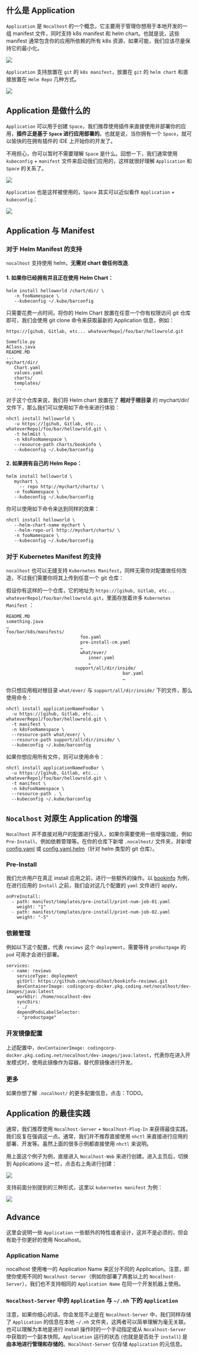 ## 什么是 Application

`Application` 是 `Nocalhost` 的一个概念，它主要用于管理你想用于本地开发的一组 manifest 文件，同时支持 k8s manifest 和 helm chart。也就是说，这些 manifest 通常包含你的应用所依赖的所有 k8s 资源，如果可能，我们应该尽量保持它的最小化。

![](../../assets/images/concept/what-is-application.png)

`Application` 支持放置在 `git` 的 `k8s manifest`，放置在 `git` 的 `helm chart` 和直接放置在 `Helm Repo` 几种方式。 

![](../../assets/images/concept/diffrent-type-of-application.png)

## Application 是做什么的

`Application` 可以用于创建 `Space`，我们推荐使用插件来直接使用并部署你的应用，**插件正是基于 `Space` 进行应用部署的**。也就是说，当你拥有一个 `Space`，就可以愉快的在拥有插件的 IDE 上开始你的开发了。



不用担心，你可以暂时不需要理解 `Space` 是什么。回想一下，我们通常使用 `kubeconfig` + `manifest` 文件来启动我们应用的，这样就很好理解 `Application` 和 `Space` 的关系了。

![](../../assets/images/concept/manifest-and-kubeconfig.png)

`Application` 也是这样被使用的，`Space` 其实可以近似看作 `Application` + `kubeconfig`：

![](../../assets/images/concept/application-and-space.png)

## Application 与 Manifest

### 对于 Helm Manifest 的支持

`nocalhost` 支持使用 helm，**无需对 chart 做任何改造**.



#### 1. 如果你已经拥有并且正在使用 Helm Chart：

```
helm install helloworld /chart/dir/ \ 
   -n fooNamespace \
   --kubeconfig ~/.kube/barconfig
```



只需要花费一点时间，将你的 Helm Chart 放置在任意一个你有权限访问 git 仓库即可，我们会使用 git clone 命令来获取最新的 Application 信息，例如：

```
https://[gihub, Gitlab, etc... whateverRepo]/foo/bar/hellowrold.git

Somefile.py
AClass.java
README.MD
...
mychart/dir/
   Chart.yaml
   values.yaml
   charts/
   templates/
   ...
```

对于这个仓库来说，我们将 Helm chart 放置在了 **相对于根目录** 的 mychart/dir/ 文件下，那么我们可以使用如下命令来进行体验：

```
nhctl install helloworld \
   -u https://[gihub, Gitlab, etc... whateverRepo]/foo/bar/hellowrold.git \
   -t helmGit \
   -n k8sFooNamespace \
   --resource-path charts/bookinfo \
   --kubeconfig ~/.kube/barconfig
```



#### 2. 如果拥有自己的 Helm Repo：

```
helm install helloworld \
   mychart \
	 -- repo http://mychart/charts/ \
   -n fooNamespace \
   --kubeconfig ~/.kube/barconfig
```



你可以使用如下命令来达到同样的效果：

```
nhctl install helloworld \
   --helm-chart-name mychart \
   --helm-repo-url http://mychart/charts/ \ 
   -n fooNamespace \
   --kubeconfig ~/.kube/barconfig
```



### 对于 Kubernetes Manifest 的支持

`nocalhost` 也可以无缝支持 `Kubernetes Manifest`，同样无需你对配置做任何改造，不过我们需要你将其上传到任意一个 git 仓库：



假设你有这样的一个仓库，它的地址为 `https://[gihub, Gitlab, etc... whateverRepo]/foo/bar/hellowrold.git`，里面存放着许多 `Kubernetes Manifest` ：

```
README.MD
something.java
…
foo/bar/k8s/manifests/
                 			foo.yaml
                 			pre-install-cm.yaml
                		 	…
                 			what/ever/
                               inner.yaml
                               …
                		  support/all/dir/inside/
                                            bar.yaml
                                            …
```



你只想应用相对根目录 `what/ever/` 与 `support/all/dir/inside/` 下的文件，那么使用命令：

```
nhctl install applicationNameFooBar \
  -u https://[gihub, Gitlab, etc... whateverRepo]/foo/bar/hellowrold.git \
  -t manifest \ 
  -n k8sFooNamespace \
  --resource-path what/ever/ \
  --resource-path support/all/dir/inside/ \
  --kubeconfig ~/.kube/barconfig
```



如果你想应用所有文件，则可以使用命令：

```
nhctl install applicationNameFooBar \
  -u https://[gihub, Gitlab, etc... whateverRepo]/foo/bar/hellowrold.git \
  -t manifest \ 
  -n k8sFooNamespace \
  --resource-path . \
  --kubeconfig ~/.kube/barconfig
```




## `Nocalhost` 对原生 Application 的增强

`Nocalhost` 并不直接对用户的配置进行侵入，如果你需要使用一些增强功能，例如 `Pre-Install`、例如依赖管理等。在你的仓库下新增 `.nocalhost/` 文件夹，并新增 [config.yaml](https://github.com/nocalhost/bookinfo/blob/main/.nocalhost/config.yaml) 或 [config.yaml.helm](https://github.com/nocalhost/bookinfo/blob/main/.nocalhost/config.yaml.helm)（针对 helm 类型的 git 仓库）。



### Pre-Install

我们允许用户在真正 install 应用之前，进行一些额外的操作。以 [bookinfo](https://github.com/nocalhost/bookinfo) 为例，在进行应用的 `Install` 之前，我们会对这几个配置的 `yaml` 文件进行 apply，

```
onPreInstall:
  - path: manifest/templates/pre-install/print-num-job-01.yaml
    weight: "1"
  - path: manifest/templates/pre-install/print-num-job-02.yaml
    weight: "-5"
```



### 依赖管理

例如以下这个配置，代表 `reviews` 这个 `deployment`，需要等待 `productpage` 的 `pod` 可用才会进行部署。

```
services:
  - name: reviews
    serviceType: deployment
    gitUrl: https://github.com/nocalhost/bookinfo-reviews.git
    devContainerImage: codingcorp-docker.pkg.coding.net/nocalhost/dev-images/java:latest
    workDir: /home/nocalhost-dev
    syncDirs:
    - ./
    dependPodsLabelSelector:
    - "productpage"
```



### 开发镜像配置

上述配置中，`devContainerImage: codingcorp-docker.pkg.coding.net/nocalhost/dev-images/java:latest`，代表你在进入开发模式时，使用此镜像作为容器，替代原镜像进行开发。



### 更多

如果你想了解 `.nocalhost/` 的更多配置信息，点击：TODO。



## Application 的最佳实践

通常，我们推荐使用 `Nocalhost-Server` + `Nocalhost-Plug-In` 来获得最佳实践，我们反复在强调这一点。通常，我们并不推荐直接使用 `nhctl` 来直接进行应用的部署、开发等。虽然上面的很多示例都直接使用 `nhctl` 来说明。



用上面这个例子为例，直接进入 `Nocalhost-Web` 来进行创建。进入主页后，切换到 Applications 这一栏，点击右上角进行创建：

![](../../assets/images/concept/create-application.png)

支持前面分别提到的三种形式，这里以 `kubernetes manifest` 为例：

![](../../assets/images/concept/create-application-detail.png)

## Advance

这里会说明一些 `Application` 一些额外的特性或者设计，这并不是必须的，但会有助于你更好的使用 Nocalhost。



### Application Name

nocalhost 使用唯一的 Application Name 来区分不同的 Application。注意，即使你使用不同的 `Nocalhost-Server`（例如你部署了两套以上的 `Nocalhost-Server`），我们也不支持相同的 `Application Name` 在同一个开发机器上使用。



### `Nocalhost-Server` 中的 `Application` 与 `~/.nh` 下的 `Application`

注意，如果你细心的话，你会发现不止是在 `Nocalhost-Server` 中，我们同样存储了 `Application` 的信息在本地 `~/.nh` 文件夹，这两者可以简单理解为毫无关联。也可以理解为本地是进行 install 操作时的一个手动指定或从 `Nocalhost-Server`  中获取的一个副本快照。`Application` 运行的状态 (也就是是否处于 `install`) 是**由本地进行管理和存储的**。`Nocalhost-Server` 仅存储 `Application` 的元信息。

